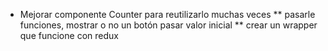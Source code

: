 * Mejorar componente Counter para reutilizarlo muchas veces
** pasarle funciones, mostrar o no un botón pasar valor inicial
** crear un wrapper que funcione con redux